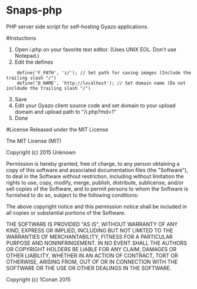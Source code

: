 # Snaps-php
PHP server side script for self-hosting Gyazo applications.

#Instuctions
1. Open i.php on your favorite text editor. (Uses UNIX EOL. Don't use Notepad.)
2. Edit the defines
```
	define('F_PATH', 'i/'); // Set path for saving images (Include the trailing slash "/")
	define('D_NAME', 'http://localhost'); // Set domain name (Do not incldude the trailing slash "/")
```
3. Save
4. Edit your Gyazo client source code and set domain to your upload domain and upload path to "/i.php?md=1"
5. Done

#License
Released under the MIT License

The MIT License (MIT)

Copyright (c) 2015 Unknown 

Permission is hereby granted, free of charge, to any person obtaining a copy
of this software and associated documentation files (the "Software"), to deal
in the Software without restriction, including without limitation the rights
to use, copy, modify, merge, publish, distribute, sublicense, and/or sell
copies of the Software, and to permit persons to whom the Software is
furnished to do so, subject to the following conditions:

The above copyright notice and this permission notice shall be included in all
copies or substantial portions of the Software.

THE SOFTWARE IS PROVIDED "AS IS", WITHOUT WARRANTY OF ANY KIND, EXPRESS OR
IMPLIED, INCLUDING BUT NOT LIMITED TO THE WARRANTIES OF MERCHANTABILITY,
FITNESS FOR A PARTICULAR PURPOSE AND NONINFRINGEMENT. IN NO EVENT SHALL THE
AUTHORS OR COPYRIGHT HOLDERS BE LIABLE FOR ANY CLAIM, DAMAGES OR OTHER
LIABILITY, WHETHER IN AN ACTION OF CONTRACT, TORT OR OTHERWISE, ARISING FROM,
OUT OF OR IN CONNECTION WITH THE SOFTWARE OR THE USE OR OTHER DEALINGS IN THE
SOFTWARE.

Copyright (c) 1Conan 2015